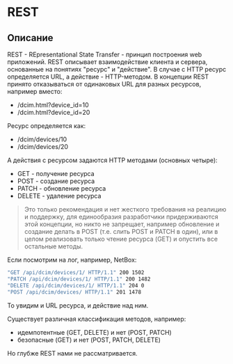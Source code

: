 # REST

## Описание

REST - REpresentational State Transfer - принцип построения web приложений. REST описывает взаимодействие клиента и сервера, основанные на понятиях "ресурс" и "действие". В случае с HTTP ресурс определяется URL, а действие - HTTP-методом. В концепции REST принято отказываться от одинаковых URL для разных ресурсов, например вместо:

- /dcim.html?device_id=10
- /dcim.html?device_id=20

Ресурс определяется как:

- /dcim/devices/10
- /dcim/devices/20

А действия с ресурсом задаются HTTP методами (основных четыре):

- GET - получение ресурса
- POST - создание ресурса
- PATCH - обновление ресурса
- DELETE - удаление ресурса

> Это только рекомендация и нет жесткого требования на реалицию и поддержку, для единообразия разработчики придерживаются этой концепции, но никто не запрещает, например обновление и создание делать в POST (т.е. слить POST и PATCH в один), или в целом реализовать только чтение ресурса (GET) и опустить все остальные методы.

Если посмотрим на лог, например, NetBox:

```bash
"GET /api/dcim/devices/1/ HTTP/1.1" 200 1502
"PATCH /api/dcim/devices/1/ HTTP/1.1" 200 1482
"DELETE /api/dcim/devices/1/ HTTP/1.1" 204 0
"POST /api/dcim/devices/ HTTP/1.1" 201 1478
```

То увидим и URL ресурса, и действие над ним.

Существует различная классификация методов, например:

- идемпотентные (GET, DELETE) и нет (POST, PATCH)
- безопасные (GET) и нет (POST, PATCH, DELETE)

Но глубже REST нами не рассматривается.
